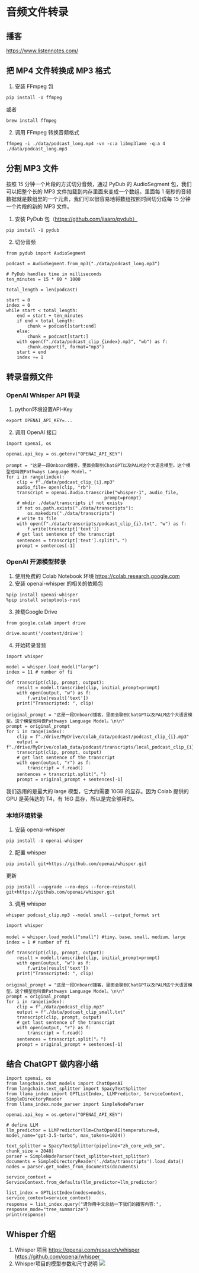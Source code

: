 # 音频文件转录
## 播客
https://www.listennotes.com/
## 把 MP4 文件转换成 MP3 格式
1. 安装 FFmpeg 包
```
pip install -U ffmpeg 
```
或者
```
brew install ffmpeg
```
2. 调用 FFmpeg 转换音频格式
```
ffmpeg -i ./data/podcast_long.mp4 -vn -c:a libmp3lame -q:a 4 ./data/podcast_long.mp3
```
## 分割 MP3 文件
按照 15 分钟一个片段的方式切分音频，通过 PyDub 的 AudioSegment 包，我们可以把整个长的 MP3 文件加载到内存里面来变成一个数组。里面每 1 毫秒的音频数据就是数组里的一个元素，我们可以很容易地将数组按照时间切分成每 15 分钟一个片段的新的 MP3 文件。
1. 安装 PyDub 包（https://github.com/jiaaro/pydub）
```
pip install -U pydub
```
2. 切分音频
```
from pydub import AudioSegment

podcast = AudioSegment.from_mp3("./data/podcast_long.mp3")

# PyDub handles time in milliseconds
ten_minutes = 15 * 60 * 1000

total_length = len(podcast)

start = 0
index = 0
while start < total_length:
    end = start + ten_minutes
    if end < total_length:
        chunk = podcast[start:end]
    else:
        chunk = podcast[start:]
    with open(f"./data/podcast_clip_{index}.mp3", "wb") as f:
        chunk.export(f, format="mp3")
    start = end
    index += 1
```
## 转录音频文件
### OpenAI Whisper API 转录
1. python环境设置API-Key
```
export OPENAI_API_KEY=...
```
2. 调用 OpenAI 接口
```
import openai, os

openai.api_key = os.getenv("OPENAI_API_KEY")

prompt = "这是一段Onboard播客，里面会聊到ChatGPT以及PALM这个大语言模型。这个模型也叫做Pathways Language Model。"
for i in range(index):
    clip = f"./data/podcast_clip_{i}.mp3"
    audio_file= open(clip, "rb")
    transcript = openai.Audio.transcribe("whisper-1", audio_file,
                                     prompt=prompt)
    # mkdir ./data/transcripts if not exists
    if not os.path.exists("./data/transcripts"):
        os.makedirs("./data/transcripts")
    # write to file
    with open(f"./data/transcripts/podcast_clip_{i}.txt", "w") as f:
        f.write(transcript['text'])
    # get last sentence of the transcript
    sentences = transcript['text'].split("。")
    prompt = sentences[-1]
```
### OpenAI 开源模型转录
1. 使用免费的 Colab Notebook 环境
https://colab.research.google.com
2. 安装 openai-whisper 的相关的依赖包
```
%pip install openai-whisper
%pip install setuptools-rust
```
3. 挂载Google Drive
```
from google.colab import drive

drive.mount('/content/drive')
```
4. 开始转录音频
```
import whisper

model = whisper.load_model("large")
index = 11 # number of fi
  
def transcript(clip, prompt, output):
    result = model.transcribe(clip, initial_prompt=prompt)
    with open(output, "w") as f:
        f.write(result['text'])
    print("Transcripted: ", clip)

original_prompt = "这是一段Onboard播客，里面会聊到ChatGPT以及PALM这个大语言模型。这个模型也叫做Pathways Language Model。\n\n"
prompt = original_prompt
for i in range(index):
    clip = f"./drive/MyDrive/colab_data/podcast/podcast_clip_{i}.mp3"
    output = f"./drive/MyDrive/colab_data/podcast/transcripts/local_podcast_clip_{i}.txt"
    transcript(clip, prompt, output)
    # get last sentence of the transcript
    with open(output, "r") as f:
        transcript = f.read()
    sentences = transcript.split("。")
    prompt = original_prompt + sentences[-1]
```
我们选用的是最大的 large 模型，它大约需要 10GB 的显存。因为 Colab 提供的 GPU 是英伟达的 T4，有 16G 显存，所以是完全够用的。
### 本地环境转录
1. 安装 openai-whisper
```
pip install -U openai-whisper
```
2. 配置 whisper
```
pip install git+https://github.com/openai/whisper.git 
```
更新
```
pip install --upgrade --no-deps --force-reinstall git+https://github.com/openai/whisper.git
```
3. 调用 whisper
```
whisper podcast_clip.mp3 --model small --output_format srt
```
```
import whisper

model = whisper.load_model("small") #tiny、base、small、medium、large
index = 1 # number of fi
  
def transcript(clip, prompt, output):
    result = model.transcribe(clip, initial_prompt=prompt)
    with open(output, "w") as f:
        f.write(result['text'])
    print("Transcripted: ", clip)

original_prompt = "这是一段Onboard播客，里面会聊到ChatGPT以及PALM这个大语言模型。这个模型也叫做Pathways Language Model。\n\n"
prompt = original_prompt
for i in range(index):
    clip = f"./data/podcast_clip.mp3"
    output = f"./data/podcast_clip_small.txt"
    transcript(clip, prompt, output)
    # get last sentence of the transcript
    with open(output, "r") as f:
        transcript = f.read()
    sentences = transcript.split("。")
    prompt = original_prompt + sentences[-1]
```
## 结合 ChatGPT 做内容小结
```
import openai, os
from langchain.chat_models import ChatOpenAI
from langchain.text_splitter import SpacyTextSplitter
from llama_index import GPTListIndex, LLMPredictor, ServiceContext, SimpleDirectoryReader
from llama_index.node_parser import SimpleNodeParser

openai.api_key = os.getenv("OPENAI_API_KEY")

# define LLM
llm_predictor = LLMPredictor(llm=ChatOpenAI(temperature=0, model_name="gpt-3.5-turbo", max_tokens=1024))

text_splitter = SpacyTextSplitter(pipeline="zh_core_web_sm", chunk_size = 2048)
parser = SimpleNodeParser(text_splitter=text_splitter)
documents = SimpleDirectoryReader('./data/transcripts').load_data()
nodes = parser.get_nodes_from_documents(documents)

service_context = ServiceContext.from_defaults(llm_predictor=llm_predictor)

list_index = GPTListIndex(nodes=nodes, service_context=service_context)
response = list_index.query("请你用中文总结一下我们的播客内容:", response_mode="tree_summarize")
print(response)
```
## Whisper 介绍
1. Whisper 项目
https://openai.com/research/whisper
https://github.com/openai/whisper
2. Whisper项目的模型参数和尺寸说明
![](assets/16818791905814.jpg)
